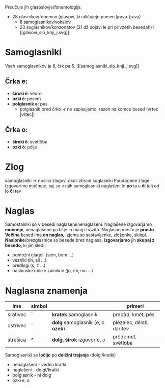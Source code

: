 Preučuje jih glasoslovje/fonemologija.
- 28 glasnikov/fonemov (glasovi, ki raličujejo pomen <u>k</u>rava-<u>t</u>rava)
	- 8 samoglasnikov/vokalov
	- 20 soglasnikov/konzonatov (21 dž pojavi le pri privzetih besedah)
![[glasovi_slo_knji_j.svg]]
# Samoglasniki
Vseh samoglasnikov je 8, črk pa 5.
![[samoglasniki_slo_knji_j.svg]]
## Črka e:
- **široki ê**: vêdro
- **ozki é**: pésem
- **polglasnik ə**: pəs
	- polglasnik pred črko -r ne zapisujemo, razen na komcu besed (vrtec \[vŕtec])
## Črka o:
- **široki ô**: svetlôba
- **ozki ó**: pólje
# Zlog
samoglasniki $\rightarrow$ nosilci zlogov, okoli zbrani soglasniki
Poudarjene zloge izgovorimo močneje, saj so v njih samoglasniki naglašeni
le **po** ta
u **či** telj
od lo **či** tev
# Naglas
Samostalniki so v besedi naglašeni/nenaglašeni.
Naglašene izgovarjamo **močneje**, nenaglašene pa tišje in manj izrazito.
Naglasno mesto je **prosto**
**Večina** besed ima **en naglas**, izjema so sestavljenke, zloženke, sklopi.
**Naslonke**/brezglasnice so besede brez naglasa, **izgovarjamo** jih **skupaj z besedo**, ki jim sledi.
- pomožni glagoli (sem, bom ...)
- vezniki (in, ali ...)
- predlogi (s, z ...)
- naslonske oblike zaimkov (jo, mi, mu ...)
# Naglasna znamenja
| ime      | simbol |                                      | primeri                   |
| -------- | ------ | ------------------------------------ | ------------------------- |
| krativec | **\`** | **kratek** samoglasnik               | prepàd, kmèt, pès         |
| ostrivec | **´**  | **dolg** samoglasnik (e, o **ozek**) | plézalec, délati, daritév |
| strešica | **^**  | **dolg, širok** izgovor e, o         | prêdemet, svêtloba        |
Samoglasniki se **ločijo** po **dolžini trajanja** (dolgi/kratki)
- nenaglašeni - vedno kratki
- naglašeni - dolgi/kratki
- polglasnik - ni dolg
- ozki e, o